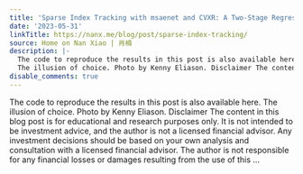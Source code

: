 ```yaml
---
title: 'Sparse Index Tracking with msaenet and CVXR: A Two-Stage Regression Approach'
date: '2023-05-31'
linkTitle: https://nanx.me/blog/post/sparse-index-tracking/
source: Home on Nan Xiao | 肖楠
description: |-
  The code to reproduce the results in this post is also available here.
  The illusion of choice. Photo by Kenny Eliason. Disclaimer The content in this blog post is for educational and research purposes only. It is not intended to be investment advice, and the author is not a licensed financial advisor. Any investment decisions should be based on your own analysis and consultation with a licensed financial advisor. The author is not responsible for any financial losses or damages resulting from the use of this ...
disable_comments: true
---
```

The code to reproduce the results in this post is also available here.
The illusion of choice. Photo by Kenny Eliason. Disclaimer The content in this blog post is for educational and research purposes only. It is not intended to be investment advice, and the author is not a licensed financial advisor. Any investment decisions should be based on your own analysis and consultation with a licensed financial advisor. The author is not responsible for any financial losses or damages resulting from the use of this ...